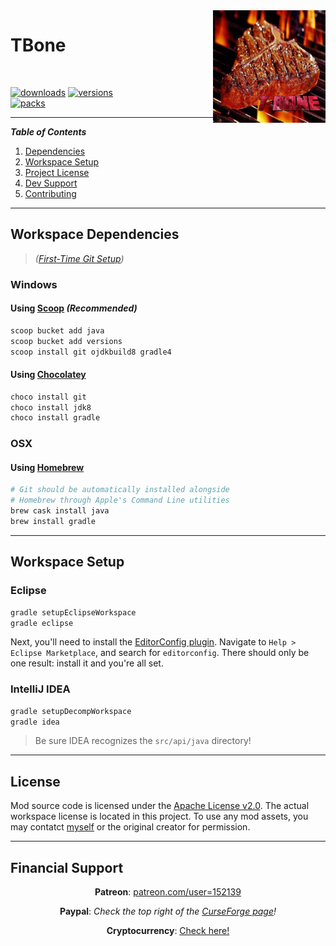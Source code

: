 <img src="https://github.com/T145/tbone/blob/master/src/main/resources/assets/tbone/icon.jpg" align="right" width="180px"/>

# TBone

<br />

[![downloads](http://cf.way2muchnoise.eu/full_tbone_downloads.svg)](https://minecraft.curseforge.com/projects/tbone)
[![versions](http://cf.way2muchnoise.eu/versions/tbone.svg)](https://minecraft.curseforge.com/projects/tbone)
<br />
[![packs](http://cf.way2muchnoise.eu/packs/tbone.svg)](https://minecraft.curseforge.com/projects/tbone)

***

**_Table of Contents_**

1. [Dependencies](https://github.com/T145/tbone#dependencies)
2. [Workspace Setup](https://github.com/T145/tbone#workspace-setup)
3. [Project License](https://github.com/T145/tbone#license)
4. [Dev Support](https://github.com/T145/tbone#support)
5. [Contributing](https://github.com/T145/tbone/blob/master/.github/CONTRIBUTING.md)

---

## Workspace Dependencies

> *([First-Time Git Setup](https://git-scm.com/book/en/v2/Getting-Started-First-Time-Git-Setup))*

### Windows

#### Using [Scoop](https://github.com/lukesampson/scoop/blob/master/README.md) *(Recommended)*
```bash
scoop bucket add java
scoop bucket add versions
scoop install git ojdkbuild8 gradle4
```

#### Using [Chocolatey](https://chocolatey.org/install)
```bash
choco install git
choco install jdk8
choco install gradle
```

### OSX

#### Using [Homebrew](https://brew.sh/)
```bash
# Git should be automatically installed alongside
# Homebrew through Apple's Command Line utilities
brew cask install java
brew install gradle
```

---

## Workspace Setup

### Eclipse
```bash
gradle setupEclipseWorkspace
gradle eclipse
```

Next, you'll need to install the [EditorConfig plugin](https://github.com/ncjones/editorconfig-eclipse#readme).
Navigate to `Help > Eclipse Marketplace`, and search for `editorconfig`.
There should only be one result: install it and you're all set.

### IntelliJ IDEA

```bash
gradle setupDecompWorkspace
gradle idea
```
> Be sure IDEA recognizes the `src/api/java` directory!

---

## License

Mod source code is licensed under the [Apache License v2.0](http://www.apache.org/licenses/LICENSE-2.0).
The actual workspace license is located in this project.
To use any mod assets, you may contatct [myself](https://github.com/T145) or the original creator for permission.

---

## Financial Support

<div align="center">

**Patreon**: [patreon.com/user=152139](https://www.patreon.com/user?u=152139)
</div>

<div align="center">

**Paypal**: *Check the top right of the [CurseForge page](https://minecraft.curseforge.com/projects/tbone)!*
</div>

<div align="center">

**Cryptocurrency**: [Check here!](https://github.com/T145/tbone/blob/master/.github/CRYPTO_ADDRESSES.md)
</div>
